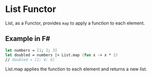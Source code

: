 # List Functor

List, as a Functor, provides `map` to apply a function to each element.

## Example in F#

```fsharp
let numbers = [1; 2; 3]
let doubled = numbers |> List.map (fun x -> x * 2)
// doubled = [2; 4; 6]
```

List.map applies the function to each element and returns a new list.
